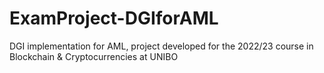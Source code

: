 # ExamProject-DGIforAML
DGI implementation for AML, project developed for the 2022/23 course in Blockchain &amp; Cryptocurrencies at UNIBO 
